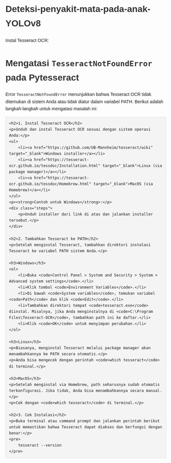 # Deteksi-penyakit-mata-pada-anak-YOLOv8
Instal Tesseract OCR:
<!DOCTYPE html>
<html lang="en">
<head>
    <meta charset="UTF-8">
    <meta name="viewport" content="width=device-width, initial-scale=1.0">
    <title>Mengatasi TesseractNotFoundError pada Pytesseract</title>
    <style>
        body {
            font-family: Arial, sans-serif;
            line-height: 1.6;
            margin: 20px;
        }
        h1, h2, h3 {
            color: #333;
        }
        pre {
            background: #f4f4f4;
            padding: 10px;
            border: 1px solid #ddd;
            overflow-x: auto;
        }
        a {
            color: #0066cc;
        }
        .steps {
            margin-left: 20px;
        }
    </style>
</head>
<body>
    <h1>Mengatasi <code>TesseractNotFoundError</code> pada Pytesseract</h1>
    <p>Error <code>TesseractNotFoundError</code> menunjukkan bahwa Tesseract OCR tidak ditemukan di sistem Anda atau tidak diatur dalam variabel PATH. Berikut adalah langkah-langkah untuk mengatasi masalah ini:</p>
    
    <h2>1. Instal Tesseract OCR</h2>
    <p>Unduh dan instal Tesseract OCR sesuai dengan sistem operasi Anda:</p>
    <ul>
        <li><a href="https://github.com/UB-Mannheim/tesseract/wiki" target="_blank">Windows installer</a></li>
        <li><a href="https://tesseract-ocr.github.io/tessdoc/Installation.html" target="_blank">Linux (via package manager)</a></li>
        <li><a href="https://tesseract-ocr.github.io/tessdoc/Homebrew.html" target="_blank">MacOS (via Homebrew)</a></li>
    </ul>
    <p><strong>Contoh untuk Windows</strong>:</p>
    <div class="steps">
        <p>Unduh installer dari link di atas dan jalankan installer tersebut.</p>
    </div>
    
    <h2>2. Tambahkan Tesseract ke PATH</h2>
    <p>Setelah menginstal Tesseract, tambahkan direktori instalasi Tesseract ke variabel PATH sistem Anda.</p>
    
    <h3>Windows</h3>
    <ol>
        <li>Buka <code>Control Panel > System and Security > System > Advanced system settings</code>.</li>
        <li>Klik tombol <code>Environment Variables</code>.</li>
        <li>Di bawah <code>System variables</code>, temukan variabel <code>Path</code> dan klik <code>Edit</code>.</li>
        <li>Tambahkan direktori tempat <code>tesseract.exe</code> diinstal. Misalnya, jika Anda menginstalnya di <code>C:\Program Files\Tesseract-OCR</code>, tambahkan path ini ke daftar.</li>
        <li>Klik <code>OK</code> untuk menyimpan perubahan.</li>
    </ol>
    
    <h3>Linux</h3>
    <p>Biasanya, menginstal Tesseract melalui package manager akan menambahkannya ke PATH secara otomatis.</p>
    <p>Anda bisa mengecek dengan perintah <code>which tesseract</code> di terminal.</p>
    
    <h3>MacOS</h3>
    <p>Setelah menginstal via Homebrew, path seharusnya sudah otomatis terkonfigurasi. Jika tidak, Anda bisa menambahkannya secara manual.</p>
    <p>Cek dengan <code>which tesseract</code> di terminal.</p>
    
    <h2>3. Cek Instalasi</h2>
    <p>Buka terminal atau command prompt dan jalankan perintah berikut untuk memastikan bahwa Tesseract dapat diakses dan berfungsi dengan benar:</p>
    <pre>
        tesseract --version
    </pre>
</body>
</html>
